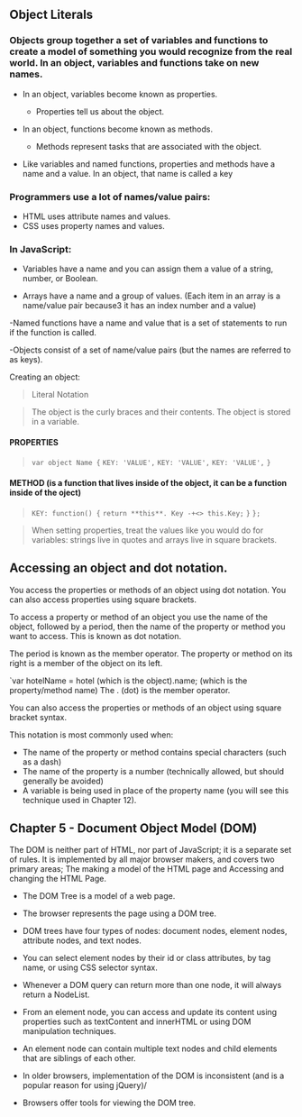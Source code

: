 ##  Object Literals

### Objects group together a set of variables and functions to create a model of something you would recognize from the real world.  In an object, variables and functions take on new names.

- In an object, variables become known as properties.  
  - Properties tell us about the object.

- In an object, functions become known as methods. 
  - Methods represent tasks that are associated with the object. 

- Like variables and named functions, properties and methods have a name and a value.  In an object, that name is called a key

### Programmers use a lot of names/value pairs:

- HTML uses attribute names and values.
- CSS uses property names and values.

### In JavaScript:

- Variables have a name and you can assign them a value of a string, number, or Boolean.

- Arrays have a name and a group of values. (Each item in an array is a name/value pair because3 it has an index number and a value)

-Named functions have a name and value that is a set of statements to run if the function is called. 

-Objects consist of a set of name/value pairs (but the names are referred to as keys).

Creating an object:
>Literal Notation

> The object is the curly braces and their contents. 
> The object is stored in a variable.

####  PROPERTIES
> `var object Name {`
>     `KEY: 'VALUE',`
>     `KEY: 'VALUE',`
>     `KEY: 'VALUE',`
> `}`
####  METHOD (is a function that lives inside of the object, it can be a function inside of the oject)
> `KEY: function() {`
>   `return **this**. Key -+<> this.Key;`
> `}`
> `};`

> When setting properties, treat the values like you would do for variables:  strings live in quotes and arrays live in square brackets. 

##  Accessing an object and dot notation.
You access the properties or methods of an object using dot notation.  You can also access properties using square brackets. 

To access a property or method of an object you use the name of the object, followed by a period, then the name of the property or method you want to access.  This is known as dot notation.

The period is known as the member operator.  The property or method on its right is a member of the object on its left.  

`var hotelName = hotel (which is the object).name; (which is the property/method name)
The . (dot) is the member operator.

You can also access the properties or methods of an object using square bracket syntax. 

This notation is most commonly used when:
* The name of the property or method contains special characters (such as a dash)
* The name of the property is a number (technically allowed, but should generally be avoided)
* A variable is being used in place of the property name (you will see this technique used in Chapter 12).



## Chapter 5 - Document Object Model (DOM)

The DOM is neither part of HTML, nor part of JavaScript; it is a separate set of rules.  It is implemented by all major browser makers, and covers two primary areas; The making a model of the HTML page and Accessing and changing the HTML Page. 

* The DOM Tree is a model of a web page. 

* The browser represents the page using a DOM tree.
* DOM trees have four types of nodes:  document nodes, element nodes, attribute nodes, and text nodes.
* You can select element nodes by their id or class attributes, by tag name, or using CSS selector syntax.
* Whenever a DOM query can return more than one node, it will always return a NodeList.
* From an element node, you can access and update its content using properties such as textContent and innerHTML or using DOM manipulation techniques.
* An element node can contain multiple text nodes and child elements that are siblings of each other.
* In older browsers, implementation of the DOM is inconsistent (and is a popular reason for using jQuery)/
* Browsers offer tools for viewing the DOM tree. 



